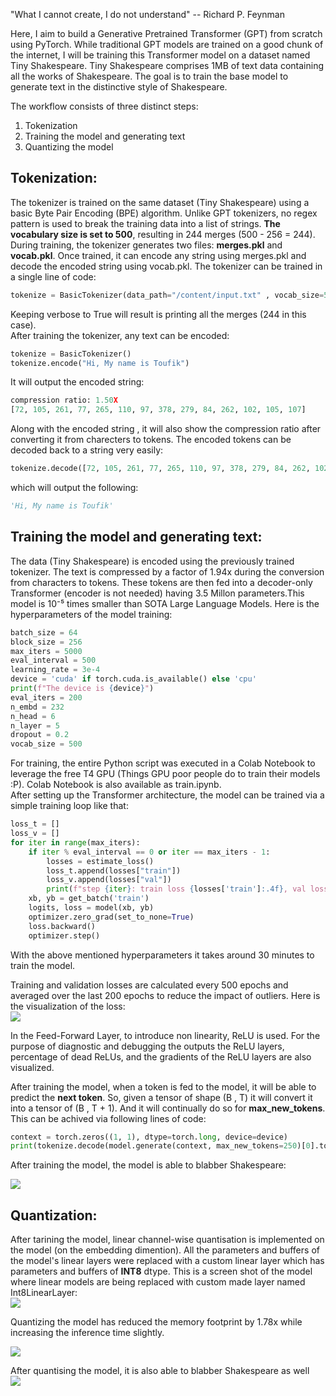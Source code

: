 "What I cannot create, I do not understand" -- Richard P. Feynman

Here, I aim to build a Generative Pretrained Transformer (GPT) from scratch using PyTorch. While traditional GPT models are trained on a good chunk of the internet, I will be training this Transformer model on a dataset named Tiny Shakespeare. Tiny Shakespeare comprises 1MB of text data containing all the works of Shakespeare. The goal is to train the base model to generate text in the distinctive style of Shakespeare.

The workflow consists of three distinct steps:

1. Tokenization
2. Training the model and generating text
3. Quantizing the model
## Tokenization:
The tokenizer is trained on the same dataset (Tiny Shakespeare) using a basic Byte Pair Encoding (BPE) algorithm. Unlike GPT tokenizers, no regex pattern is used to break the training data into a list of strings. **The vocabulary size is set to 500**, resulting in 244 merges (500 - 256 = 244). During training, the tokenizer generates two files: **merges.pkl** and **vocab.pkl**. Once trained, it can encode any string using merges.pkl and decode the encoded string using vocab.pkl.
The tokenizer can be trained in a single line of code:
```python
tokenize = BasicTokenizer(data_path="/content/input.txt" , vocab_size=500 , verbose = True)
```  
Keeping verbose to True will result is printing all the merges (244 in this case).  
After training the tokenizer, any text can be encoded:  
```python
tokenize = BasicTokenizer() 
tokenize.encode("Hi, My name is Toufik")
```  
It will output the encoded string:
```python
compression ratio: 1.50X
[72, 105, 261, 77, 265, 110, 97, 378, 279, 84, 262, 102, 105, 107]
```  
Along with the encoded string , it will also show the compression ratio after converting it from charecters to tokens.
The encoded tokens can be decoded back to a string very easily:
```python
tokenize.decode([72, 105, 261, 77, 265, 110, 97, 378, 279, 84, 262, 102, 105, 107])
```
which will output the following:
```python
'Hi, My name is Toufik'
```  

## Training the model and generating text:
The data (Tiny Shakespeare) is encoded using the previously trained tokenizer. The text is compressed by a factor of 1.94x during the conversion from characters to tokens. These tokens are then fed into a decoder-only Transformer (encoder is not needed) having 3.5 Millon parameters.This model is 10⁻⁵ times smaller than SOTA Large Language Models. Here is the hyperparameters of the model training:  
```python
batch_size = 64
block_size = 256
max_iters = 5000
eval_interval = 500
learning_rate = 3e-4
device = 'cuda' if torch.cuda.is_available() else 'cpu'
print(f"The device is {device}")
eval_iters = 200
n_embd = 232
n_head = 6
n_layer = 5
dropout = 0.2
vocab_size = 500
```  
For training, the entire Python script was executed in a Colab Notebook to leverage the free T4 GPU (Things GPU poor people do to train their models :P). Colab Notebook is also available as train.ipynb.  
After setting up the Transformer architecture, the model can be trained via a simple training loop like that:  
```python
loss_t = []
loss_v = []
for iter in range(max_iters):
    if iter % eval_interval == 0 or iter == max_iters - 1:
        losses = estimate_loss()
        loss_t.append(losses["train"])
        loss_v.append(losses["val"])
        print(f"step {iter}: train loss {losses['train']:.4f}, val loss {losses['val']:.4f}")
    xb, yb = get_batch('train')
    logits, loss = model(xb, yb)
    optimizer.zero_grad(set_to_none=True)
    loss.backward()
    optimizer.step()

```  
With the above mentioned hyperparameters it takes around 30 minutes to train the model.  

Training and validation losses are calculated every 500 epochs and averaged over the last 200 epochs to reduce the impact of outliers. Here is the visualization of the loss:  
![](https://github.com/itoufik/Building-a-Custom-GPT-Model-from-Scratch-Using-PyTorch/blob/main/Loss_Plot.png)  

In the Feed-Forward Layer, to introduce non linearity, ReLU is used. For the purpose of diagnostic and debugging the outputs the ReLU layers, percentage of dead ReLUs, and the gradients of the ReLU layers are also visualized.  

After training the model, when a token is fed to the model, it will be able to predict the **next token**. So, given a tensor of shape (B , T) it will convert it into a tensor of (B , T + 1). And it will continually do so for **max_new_tokens**. This can be achived via following lines of code:  
```python
context = torch.zeros((1, 1), dtype=torch.long, device=device)
print(tokenize.decode(model.generate(context, max_new_tokens=250)[0].tolist()))
```  
After training the model, the model is able to blabber Shakespeare:  

![](https://github.com/itoufik/Building-a-Custom-GPT-Model-from-Scratch-Using-PyTorch/blob/main/output%20files/unquantised_model_output.png)  

## Quantization:  
After tarining the model, linear channel-wise quantisation is implemented on the model (on the embedding dimention). All the parameters and buffers of the model's linear layers were replaced with a custom linear layer which has parameters and buffers of **INT8** dtype. This is a screen shot of the model where linear models are being replaced with custom made layer named Int8LinearLayer:  
![](https://github.com/itoufik/Building-a-Custom-GPT-Model-from-Scratch-Using-PyTorch/blob/main/model%20stats/print_model_quantised.png)  

Quantizing the model has reduced the memory footprint by 1.78x while increasing the inference time slightly.  

![](https://github.com/itoufik/Building-a-Custom-GPT-Model-from-Scratch-Using-PyTorch/blob/main/model%20stats/quantised_stat.png)  

After quantising the model, it is also able to blabber Shakespeare as well  
![](https://github.com/itoufik/Building-a-Custom-GPT-Model-from-Scratch-Using-PyTorch/blob/main/output%20files/quantised_model_output.png)

